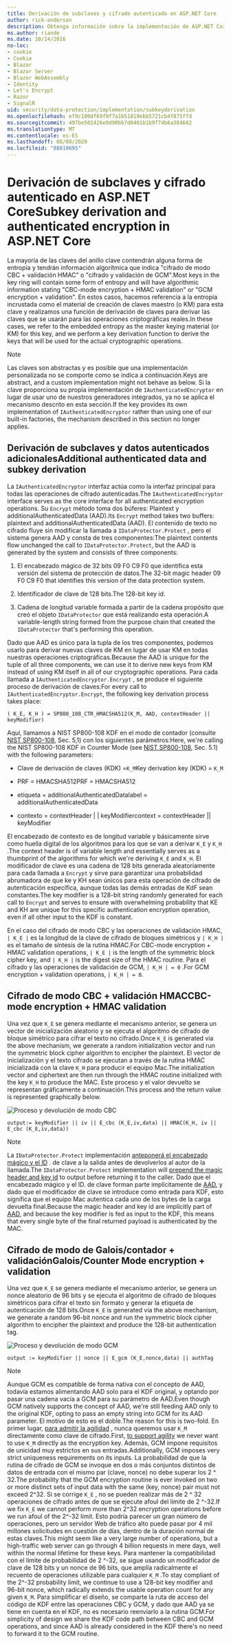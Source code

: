 ```yaml
---
title: Derivación de subclaves y cifrado autenticado en ASP.NET Core
author: rick-anderson
description: Obtenga información sobre la implementación de ASP.NET Core la derivación de subclaves de protección de datos y el cifrado autenticado.
ms.author: riande
ms.date: 10/14/2016
no-loc:
- cookie
- Cookie
- Blazor
- Blazor Server
- Blazor WebAssembly
- Identity
- Let's Encrypt
- Razor
- SignalR
uid: security/data-protection/implementation/subkeyderivation
ms.openlocfilehash: ef9c100df69f9f7a1b51819ebb5721cb4f875ffd
ms.sourcegitcommit: 497be502426e9d90bb7d0401b1b9f74b6a384682
ms.translationtype: MT
ms.contentlocale: es-ES
ms.lasthandoff: 08/08/2020
ms.locfileid: "88019695"
---
```

# <a name="subkey-derivation-and-authenticated-encryption-in-aspnet-core"></a><span data-ttu-id="afa87-103">Derivación de subclaves y cifrado autenticado en ASP.NET Core</span><span class="sxs-lookup"><span data-stu-id="afa87-103">Subkey derivation and authenticated encryption in ASP.NET Core</span></span>

<a name="data-protection-implementation-subkey-derivation"></a>

<span data-ttu-id="afa87-104">La mayoría de las claves del anillo clave contendrán alguna forma de entropía y tendrán información algorítmica que indica "cifrado de modo CBC + validación HMAC" o "cifrado y validación de GCM".</span><span class="sxs-lookup"><span data-stu-id="afa87-104">Most keys in the key ring will contain some form of entropy and will have algorithmic information stating "CBC-mode encryption + HMAC validation" or "GCM encryption + validation".</span></span> <span data-ttu-id="afa87-105">En estos casos, hacemos referencia a la entropía incrustada como el material de creación de claves maestro (o KM) para esta clave y realizamos una función de derivación de claves para derivar las claves que se usarán para las operaciones criptográficas reales.</span><span class="sxs-lookup"><span data-stu-id="afa87-105">In these cases, we refer to the embedded entropy as the master keying material (or KM) for this key, and we perform a key derivation function to derive the keys that will be used for the actual cryptographic operations.</span></span>

> [!NOTE]
> <span data-ttu-id="afa87-106">Las claves son abstractas y es posible que una implementación personalizada no se comporte como se indica a continuación.</span><span class="sxs-lookup"><span data-stu-id="afa87-106">Keys are abstract, and a custom implementation might not behave as below.</span></span> <span data-ttu-id="afa87-107">Si la clave proporciona su propia implementación de `IAuthenticatedEncryptor` en lugar de usar uno de nuestros generadores integrados, ya no se aplica el mecanismo descrito en esta sección.</span><span class="sxs-lookup"><span data-stu-id="afa87-107">If the key provides its own implementation of `IAuthenticatedEncryptor` rather than using one of our built-in factories, the mechanism described in this section no longer applies.</span></span>

<a name="data-protection-implementation-subkey-derivation-aad"></a>

## <a name="additional-authenticated-data-and-subkey-derivation"></a><span data-ttu-id="afa87-108">Derivación de subclaves y datos autenticados adicionales</span><span class="sxs-lookup"><span data-stu-id="afa87-108">Additional authenticated data and subkey derivation</span></span>

<span data-ttu-id="afa87-109">La `IAuthenticatedEncryptor` interfaz actúa como la interfaz principal para todas las operaciones de cifrado autenticadas.</span><span class="sxs-lookup"><span data-stu-id="afa87-109">The `IAuthenticatedEncryptor` interface serves as the core interface for all authenticated encryption operations.</span></span> <span data-ttu-id="afa87-110">Su `Encrypt` método toma dos búferes: Plaintext y additionalAuthenticatedData (AAD).</span><span class="sxs-lookup"><span data-stu-id="afa87-110">Its `Encrypt` method takes two buffers: plaintext and additionalAuthenticatedData (AAD).</span></span> <span data-ttu-id="afa87-111">El contenido de texto no cifrado fluye sin modificar la llamada a `IDataProtector.Protect` , pero el sistema genera AAD y consta de tres componentes:</span><span class="sxs-lookup"><span data-stu-id="afa87-111">The plaintext contents flow unchanged the call to `IDataProtector.Protect`, but the AAD is generated by the system and consists of three components:</span></span>

1. <span data-ttu-id="afa87-112">El encabezado mágico de 32 bits 09 F0 C9 F0 que identifica esta versión del sistema de protección de datos.</span><span class="sxs-lookup"><span data-stu-id="afa87-112">The 32-bit magic header 09 F0 C9 F0 that identifies this version of the data protection system.</span></span>

2. <span data-ttu-id="afa87-113">Identificador de clave de 128 bits.</span><span class="sxs-lookup"><span data-stu-id="afa87-113">The 128-bit key id.</span></span>

3. <span data-ttu-id="afa87-114">Cadena de longitud variable formada a partir de la cadena propósito que creó el objeto `IDataProtector` que está realizando esta operación.</span><span class="sxs-lookup"><span data-stu-id="afa87-114">A variable-length string formed from the purpose chain that created the `IDataProtector` that's performing this operation.</span></span>

<span data-ttu-id="afa87-115">Dado que AAD es único para la tupla de los tres componentes, podemos usarlo para derivar nuevas claves de KM en lugar de usar KM en todas nuestras operaciones criptográficas.</span><span class="sxs-lookup"><span data-stu-id="afa87-115">Because the AAD is unique for the tuple of all three components, we can use it to derive new keys from KM instead of using KM itself in all of our cryptographic operations.</span></span> <span data-ttu-id="afa87-116">Para cada llamada a `IAuthenticatedEncryptor.Encrypt` , se produce el siguiente proceso de derivación de claves:</span><span class="sxs-lookup"><span data-stu-id="afa87-116">For every call to `IAuthenticatedEncryptor.Encrypt`, the following key derivation process takes place:</span></span>

`( K_E, K_H ) = SP800_108_CTR_HMACSHA512(K_M, AAD, contextHeader || keyModifier)`

<span data-ttu-id="afa87-117">Aquí, llamamos a NIST SP800-108 KDF en el modo de contador (consulte [NIST SP800-108](https://nvlpubs.nist.gov/nistpubs/Legacy/SP/nistspecialpublication800-108.pdf), Sec. 5,1) con los siguientes parámetros:</span><span class="sxs-lookup"><span data-stu-id="afa87-117">Here, we're calling the NIST SP800-108 KDF in Counter Mode (see [NIST SP800-108](https://nvlpubs.nist.gov/nistpubs/Legacy/SP/nistspecialpublication800-108.pdf), Sec. 5.1) with the following parameters:</span></span>

* <span data-ttu-id="afa87-118">Clave de derivación de claves (KDK) =`K_M`</span><span class="sxs-lookup"><span data-stu-id="afa87-118">Key derivation key (KDK) = `K_M`</span></span>

* <span data-ttu-id="afa87-119">PRF = HMACSHA512</span><span class="sxs-lookup"><span data-stu-id="afa87-119">PRF = HMACSHA512</span></span>

* <span data-ttu-id="afa87-120">etiqueta = additionalAuthenticatedData</span><span class="sxs-lookup"><span data-stu-id="afa87-120">label = additionalAuthenticatedData</span></span>

* <span data-ttu-id="afa87-121">contexto = contextHeader | | keyModifier</span><span class="sxs-lookup"><span data-stu-id="afa87-121">context = contextHeader || keyModifier</span></span>

<span data-ttu-id="afa87-122">El encabezado de contexto es de longitud variable y básicamente sirve como huella digital de los algoritmos para los que se van a derivar `K_E` y `K_H` .</span><span class="sxs-lookup"><span data-stu-id="afa87-122">The context header is of variable length and essentially serves as a thumbprint of the algorithms for which we're deriving `K_E` and `K_H`.</span></span> <span data-ttu-id="afa87-123">El modificador de clave es una cadena de 128 bits generada aleatoriamente para cada llamada a `Encrypt` y sirve para garantizar una probabilidad abrumadora de que ke y KH sean únicos para esta operación de cifrado de autenticación específica, aunque todas las demás entradas de KdF sean constantes.</span><span class="sxs-lookup"><span data-stu-id="afa87-123">The key modifier is a 128-bit string randomly generated for each call to `Encrypt` and serves to ensure with overwhelming probability that KE and KH are unique for this specific authentication encryption operation, even if all other input to the KDF is constant.</span></span>

<span data-ttu-id="afa87-124">En el caso del cifrado de modo CBC y las operaciones de validación HMAC, `| K_E |` es la longitud de la clave de cifrado de bloques simétricos y `| K_H |` es el tamaño de síntesis de la rutina HMAC.</span><span class="sxs-lookup"><span data-stu-id="afa87-124">For CBC-mode encryption + HMAC validation operations, `| K_E |` is the length of the symmetric block cipher key, and `| K_H |` is the digest size of the HMAC routine.</span></span> <span data-ttu-id="afa87-125">Para el cifrado y las operaciones de validación de GCM, `| K_H | = 0` .</span><span class="sxs-lookup"><span data-stu-id="afa87-125">For GCM encryption + validation operations, `| K_H | = 0`.</span></span>

## <a name="cbc-mode-encryption--hmac-validation"></a><span data-ttu-id="afa87-126">Cifrado de modo CBC + validación HMAC</span><span class="sxs-lookup"><span data-stu-id="afa87-126">CBC-mode encryption + HMAC validation</span></span>

<span data-ttu-id="afa87-127">Una vez que `K_E` se genera mediante el mecanismo anterior, se genera un vector de inicialización aleatorio y se ejecuta el algoritmo de cifrado de bloque simétrico para cifrar el texto no cifrado.</span><span class="sxs-lookup"><span data-stu-id="afa87-127">Once `K_E` is generated via the above mechanism, we generate a random initialization vector and run the symmetric block cipher algorithm to encipher the plaintext.</span></span> <span data-ttu-id="afa87-128">El vector de inicialización y el texto cifrado se ejecutan a través de la rutina HMAC inicializada con la clave `K_H` para producir el equipo Mac.</span><span class="sxs-lookup"><span data-stu-id="afa87-128">The initialization vector and ciphertext are then run through the HMAC routine initialized with the key `K_H` to produce the MAC.</span></span> <span data-ttu-id="afa87-129">Este proceso y el valor devuelto se representan gráficamente a continuación.</span><span class="sxs-lookup"><span data-stu-id="afa87-129">This process and the return value is represented graphically below.</span></span>

![Proceso y devolución de modo CBC](subkeyderivation/_static/cbcprocess.png)

`output:= keyModifier || iv || E_cbc (K_E,iv,data) || HMAC(K_H, iv || E_cbc (K_E,iv,data))`

> [!NOTE]
> <span data-ttu-id="afa87-131">La `IDataProtector.Protect` implementación [anteponerá el encabezado mágico y el ID](xref:security/data-protection/implementation/authenticated-encryption-details) . de clave a la salida antes de devolverlos al autor de la llamada.</span><span class="sxs-lookup"><span data-stu-id="afa87-131">The `IDataProtector.Protect` implementation will [prepend the magic header and key id](xref:security/data-protection/implementation/authenticated-encryption-details) to output before returning it to the caller.</span></span> <span data-ttu-id="afa87-132">Dado que el encabezado mágico y el ID. de clave forman parte implícitamente de [AAD](xref:security/data-protection/implementation/subkeyderivation#data-protection-implementation-subkey-derivation-aad), y dado que el modificador de clave se introduce como entrada para KDF, esto significa que el equipo Mac autentica cada uno de los bytes de la carga devuelta final.</span><span class="sxs-lookup"><span data-stu-id="afa87-132">Because the magic header and key id are implicitly part of [AAD](xref:security/data-protection/implementation/subkeyderivation#data-protection-implementation-subkey-derivation-aad), and because the key modifier is fed as input to the KDF, this means that every single byte of the final returned payload is authenticated by the MAC.</span></span>

## <a name="galoiscounter-mode-encryption--validation"></a><span data-ttu-id="afa87-133">Cifrado de modo de Galois/contador + validación</span><span class="sxs-lookup"><span data-stu-id="afa87-133">Galois/Counter Mode encryption + validation</span></span>

<span data-ttu-id="afa87-134">Una vez que `K_E` se genera mediante el mecanismo anterior, se genera un nonce aleatorio de 96 bits y se ejecuta el algoritmo de cifrado de bloques simétricos para cifrar el texto sin formato y generar la etiqueta de autenticación de 128 bits.</span><span class="sxs-lookup"><span data-stu-id="afa87-134">Once `K_E` is generated via the above mechanism, we generate a random 96-bit nonce and run the symmetric block cipher algorithm to encipher the plaintext and produce the 128-bit authentication tag.</span></span>

![Proceso y devolución de modo GCM](subkeyderivation/_static/galoisprocess.png)

`output := keyModifier || nonce || E_gcm (K_E,nonce,data) || authTag`

> [!NOTE]
> <span data-ttu-id="afa87-136">Aunque GCM es compatible de forma nativa con el concepto de AAD, todavía estamos alimentando AAD solo para el KDF original, y optando por pasar una cadena vacía a GCM para su parámetro de AAD.</span><span class="sxs-lookup"><span data-stu-id="afa87-136">Even though GCM natively supports the concept of AAD, we're still feeding AAD only to the original KDF, opting to pass an empty string into GCM for its AAD parameter.</span></span> <span data-ttu-id="afa87-137">El motivo de esto es el doble.</span><span class="sxs-lookup"><span data-stu-id="afa87-137">The reason for this is two-fold.</span></span> <span data-ttu-id="afa87-138">En primer lugar, [para admitir la agilidad](xref:security/data-protection/implementation/context-headers#data-protection-implementation-context-headers) , nunca queremos usar `K_M` directamente como clave de cifrado.</span><span class="sxs-lookup"><span data-stu-id="afa87-138">First, [to support agility](xref:security/data-protection/implementation/context-headers#data-protection-implementation-context-headers) we never want to use `K_M` directly as the encryption key.</span></span> <span data-ttu-id="afa87-139">Además, GCM impone requisitos de unicidad muy estrictos en sus entradas.</span><span class="sxs-lookup"><span data-stu-id="afa87-139">Additionally, GCM imposes very strict uniqueness requirements on its inputs.</span></span> <span data-ttu-id="afa87-140">La probabilidad de que la rutina de cifrado de GCM se invoque en dos o más conjuntos distintos de datos de entrada con el mismo par (clave, nonce) no debe superar los 2 ^ 32.</span><span class="sxs-lookup"><span data-stu-id="afa87-140">The probability that the GCM encryption routine is ever invoked on two or more distinct sets of input data with the same (key, nonce) pair must not exceed 2^32.</span></span> <span data-ttu-id="afa87-141">Si se corrige `K_E` , no se pueden realizar más de 2 ^ 32 operaciones de cifrado antes de que se ejecute afoul del límite de 2 ^-32.</span><span class="sxs-lookup"><span data-stu-id="afa87-141">If we fix `K_E` we cannot perform more than 2^32 encryption operations before we run afoul of the 2^-32 limit.</span></span> <span data-ttu-id="afa87-142">Esto podría parecer un gran número de operaciones, pero un servidor Web de tráfico alto puede pasar por 4 mil millones solicitudes en cuestión de días, dentro de la duración normal de estas claves.</span><span class="sxs-lookup"><span data-stu-id="afa87-142">This might seem like a very large number of operations, but a high-traffic web server can go through 4 billion requests in mere days, well within the normal lifetime for these keys.</span></span> <span data-ttu-id="afa87-143">Para mantener la compatibilidad con el límite de probabilidad de 2 ^-32, se sigue usando un modificador de clave de 128 bits y un nonce de 96 bits, que amplía radicalmente el recuento de operaciones utilizable para cualquier `K_M` .</span><span class="sxs-lookup"><span data-stu-id="afa87-143">To stay compliant of the 2^-32 probability limit, we continue to use a 128-bit key modifier and 96-bit nonce, which radically extends the usable operation count for any given `K_M`.</span></span> <span data-ttu-id="afa87-144">Para simplificar el diseño, se comparte la ruta de acceso del código de KDF entre las operaciones CBC y GCM, y dado que AAD ya se tiene en cuenta en el KDF, no es necesario reenviarlo a la rutina GCM.</span><span class="sxs-lookup"><span data-stu-id="afa87-144">For simplicity of design we share the KDF code path between CBC and GCM operations, and since AAD is already considered in the KDF there's no need to forward it to the GCM routine.</span></span>
